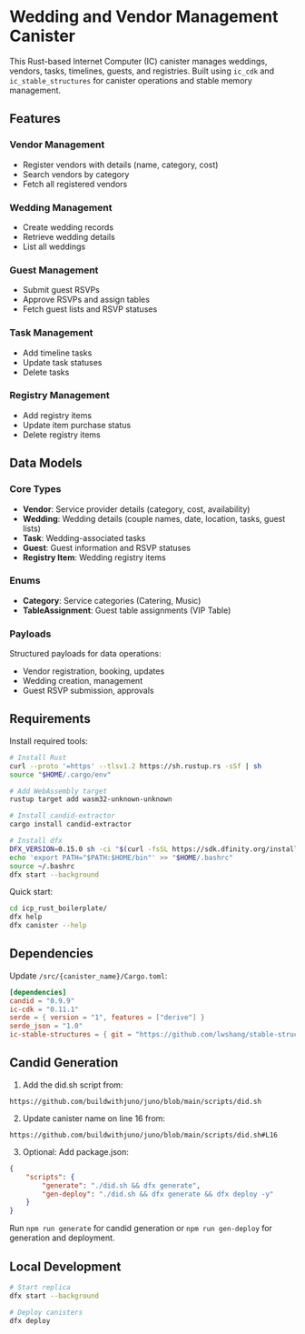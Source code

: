 # Wedding and Vendor Management Canister

This Rust-based Internet Computer (IC) canister manages weddings, vendors, tasks, timelines, guests, and registries. Built using `ic_cdk` and `ic_stable_structures` for canister operations and stable memory management.

## Features

### Vendor Management
- Register vendors with details (name, category, cost)
- Search vendors by category
- Fetch all registered vendors

### Wedding Management
- Create wedding records
- Retrieve wedding details
- List all weddings

### Guest Management
- Submit guest RSVPs
- Approve RSVPs and assign tables
- Fetch guest lists and RSVP statuses

### Task Management
- Add timeline tasks
- Update task statuses
- Delete tasks

### Registry Management
- Add registry items
- Update item purchase status
- Delete registry items

## Data Models

### Core Types
- **Vendor**: Service provider details (category, cost, availability)
- **Wedding**: Wedding details (couple names, date, location, tasks, guest lists)
- **Task**: Wedding-associated tasks
- **Guest**: Guest information and RSVP statuses
- **Registry Item**: Wedding registry items

### Enums
- **Category**: Service categories (Catering, Music)
- **TableAssignment**: Guest table assignments (VIP Table)

### Payloads
Structured payloads for data operations:
- Vendor registration, booking, updates
- Wedding creation, management
- Guest RSVP submission, approvals

## Requirements

Install required tools:

```bash
# Install Rust
curl --proto '=https' --tlsv1.2 https://sh.rustup.rs -sSf | sh
source "$HOME/.cargo/env"

# Add WebAssembly target
rustup target add wasm32-unknown-unknown

# Install candid-extractor
cargo install candid-extractor

# Install dfx
DFX_VERSION=0.15.0 sh -ci "$(curl -fsSL https://sdk.dfinity.org/install.sh)"
echo 'export PATH="$PATH:$HOME/bin"' >> "$HOME/.bashrc"
source ~/.bashrc
dfx start --background
```

Quick start:
```bash
cd icp_rust_boilerplate/
dfx help
dfx canister --help
```

## Dependencies

Update `/src/{canister_name}/Cargo.toml`:

```toml
[dependencies]
candid = "0.9.9"
ic-cdk = "0.11.1"
serde = { version = "1", features = ["derive"] }
serde_json = "1.0"
ic-stable-structures = { git = "https://github.com/lwshang/stable-structures.git", branch = "lwshang/update_cdk"}
```

## Candid Generation

1. Add the did.sh script from:
```
https://github.com/buildwithjuno/juno/blob/main/scripts/did.sh
```

2. Update canister name on line 16 from:
```
https://github.com/buildwithjuno/juno/blob/main/scripts/did.sh#L16
```

3. Optional: Add package.json:
```json
{
    "scripts": {
        "generate": "./did.sh && dfx generate",
        "gen-deploy": "./did.sh && dfx generate && dfx deploy -y"
    }
}
```

Run `npm run generate` for candid generation or `npm run gen-deploy` for generation and deployment.

## Local Development

```bash
# Start replica
dfx start --background

# Deploy canisters
dfx deploy
```
